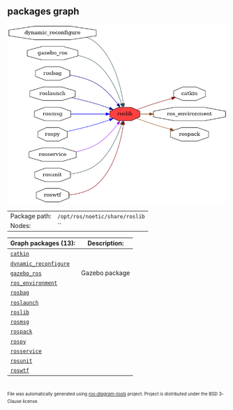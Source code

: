 <!--
File was automatically generated using 'ros-diagram-tools' project.
Project is distributed under the BSD 3-Clause license.
-->

## packages graph

[![roslib](roslib.png "roslib")](roslib.png)

|     |     |
| --- | --- |
| Package path: | `/opt/ros/noetic/share/roslib` |
| Nodes: | `` |


| Graph packages (13): | Description: |
| -------------------- | ------------ |
| [`catkin`](catkin.md) |  |
| [`dynamic_reconfigure`](dynamic_reconfigure.md) |  |
| [`gazebo_ros`](gazebo_ros.md) | Gazebo package |
| [`ros_environment`](ros_environment.md) |  |
| [`rosbag`](rosbag.md) |  |
| [`roslaunch`](roslaunch.md) |  |
| [`roslib`](roslib.md) |  |
| [`rosmsg`](rosmsg.md) |  |
| [`rospack`](rospack.md) |  |
| [`rospy`](rospy.md) |  |
| [`rosservice`](rosservice.md) |  |
| [`rosunit`](rosunit.md) |  |
| [`roswtf`](roswtf.md) |  |


</br>
<font size="1">
File was automatically generated using <a href="https://github.com/anetczuk/ros-diagram-tools"><i>ros-diagram-tools</i></a> project.
Project is distributed under the BSD 3-Clause license.
</font>
